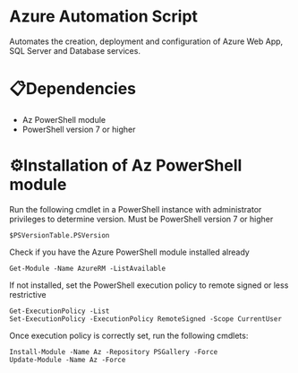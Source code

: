 # Azure Automation Script

Automates the creation, deployment and configuration of Azure Web App, SQL Server and Database services.

# 📋Dependencies 

- Az PowerShell module
- PowerShell version 7 or higher

# ⚙️Installation of Az PowerShell module

Run the following cmdlet in a PowerShell instance with administrator privileges to determine version.
Must be PowerShell version 7 or higher
```ps1#
$PSVersionTable.PSVersion
```

Check if you have the Azure PowerShell module installed already
```ps1#
Get-Module -Name AzureRM -ListAvailable
```

If not installed, set the PowerShell execution policy to remote signed or less restrictive
```ps1#
Get-ExecutionPolicy -List
Set-ExecutionPolicy -ExecutionPolicy RemoteSigned -Scope CurrentUser
```

Once execution policy is correctly set, run the following cmdlets:
```ps1#
Install-Module -Name Az -Repository PSGallery -Force
Update-Module -Name Az -Force
```

